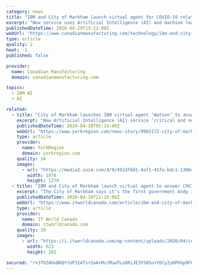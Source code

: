 ```yaml
---
category: news
title: "IBM and City of Markham launch virtual agent for COVID-19 related questions"
excerpt: "New service uses Artificial Intelligence (AI) and machine learning to provide an enhanced user experience and keep residents safe during pandemic"
publishedDateTime: 2020-04-29T13:21:00Z
webUrl: "https://www.canadianmanufacturing.com/technology/ibm-and-city-of-markham-launch-virtual-agent-for-covid-19-related-questions-252397/"
type: article
quality: 2
heat: -1
published: false

provider:
  name: Canadian Manufacturing
  domain: canadianmanufacturing.com

topics:
  - IBM AI
  - AI

related:
  - title: "City of Markham launches IBM virtual agent ‘Watson’ to answer COVID-19 questions"
    excerpt: "New Artificial Intelligence (AI) service ‘critical and necessary tool’ during pandemic state of emergency: Mayor Frank Scarpitti"
    publishedDateTime: 2020-04-30T01:14:00Z
    webUrl: "https://www.yorkregion.com/news-story/9965172-city-of-markham-launches-ibm-virtual-agent-watson-to-answer-covid-19-questions/"
    type: article
    provider:
      name: YorkRegion
      domain: yorkregion.com
    quality: 34
    images:
      - url: "https://media2.zuza.com/4/9/492df8d1-4af1-41fa-bdc1-130048ba0b7d/M_Watson04-29.jpg"
        width: 1976
        height: 1279
  - title: "IBM and City of Markham launch virtual agent to answer COVID-19-related questions"
    excerpt: "The City of Markham says it’s the first government body in Canada to leverage one of IBM’s unique AI solutions after it"
    publishedDateTime: 2020-04-29T21:16:00Z
    webUrl: "https://www.itworldcanada.com/article/ibm-and-city-of-markham-launch-virtual-agent-to-answer-covid-19-related-questions/430044"
    type: article
    provider:
      name: IT World Canada
      domain: itworldcanada.com
    quality: 19
    images:
      - url: "https://i.itworldcanada.com/wp-content/uploads/2020/04/covid-19-chat-bot-launch-e1588192245499.png"
        width: 623
        height: 282

secured: "r+JfOZAHuBKQYtUP314fs+ZwA+MsJMuwTLu6RiJE3YS8So+Y6Cy2yOPhGp9FGyyB2p4+9bBxjIM371ShQQ7QPcECPCkr3NAdakXDiJelM5X3iGRDs3xs+4QAgmVVz9+mPBOCOhs1xTwPkz3tmLJNn+kkt5B4uCjmJOG/KrgiLNZ0405m1ZYzdiFrMftmbMjDqW/K3NDXtPMb8kWlxov1OUmk1cmnLx6mxrH2dtkoHISnIwIog10RVMh1OQdWSi2cjVkF0jZi6zoVYLJxXWsUyauOU8oNF/U5tSgWynogYx1aqybOaFiU5rxXDQevzhJPZRV32dIWWSJcWUhENwMyACVVmYea9VzYRyXPVFIgwlsfrSEozPjeaVQRZAjRI6mLCF4EDlxh/mnzOkQFwJ9xbzK1W6gJtPMOeE9YnxiS9RkV9x6eeAzjJbK19/gtA9Ky3KqJ1SqquQhwHC19JUsKyvazsa3egJsIqUiU8EQTmAQ=;lEw0foHfaGETXjRpUl5x/A=="
---
```



